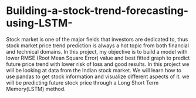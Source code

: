 # Building-a-stock-trend-forecasting-using-LSTM-
Stock market is one of the major fields that investors are dedicated to, thus stock market price trend prediction is always a hot topic  from both financial and technical domains. In this project, my objective is to build a model with lower RMSE (Root Mean Square Error) value and best fitted graph to predict future price trend with lower risk of loss and good results.
In this project we will be looking at data from the Indian stock market. We will learn how to use pandas to get stock information and visualize different aspects of it. we will be predicting future stock price through a Long Short Term Memory(LSTM) method. 
